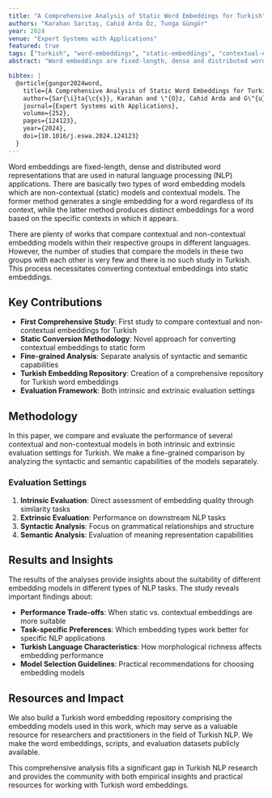 ```yaml
---
title: "A Comprehensive Analysis of Static Word Embeddings for Turkish"
authors: "Karahan Sarıtaş, Cahid Arda Öz, Tunga Güngör"
year: 2024
venue: "Expert Systems with Applications"
featured: true
tags: ["turkish", "word-embeddings", "static-embeddings", "contextual-embeddings", "nlp-evaluation"]
abstract: "Word embeddings are fixed-length, dense and distributed word representations that are used in natural language processing (NLP) applications. There are basically two types of word embedding models which are non-contextual (static) models and contextual models."

bibtex: |
  @article{gungor2024word,
    title={A Comprehensive Analysis of Static Word Embeddings for Turkish},
    author={Sar{\i}ta{\c{s}}, Karahan and \"{O}z, Cahid Arda and G\"{u}ng\"{o}r, Tunga},
    journal={Expert Systems with Applications},
    volume={252},
    pages={124123},
    year={2024},
    doi={10.1016/j.eswa.2024.124123}
  }
---
```


Word embeddings are fixed-length, dense and distributed word representations that are used in natural language processing (NLP) applications. There are basically two types of word embedding models which are non-contextual (static) models and contextual models. The former method generates a single embedding for a word regardless of its context, while the latter method produces distinct embeddings for a word based on the specific contexts in which it appears.

There are plenty of works that compare contextual and non-contextual embedding models within their respective groups in different languages. However, the number of studies that compare the models in these two groups with each other is very few and there is no such study in Turkish. This process necessitates converting contextual embeddings into static embeddings.

## Key Contributions

- **First Comprehensive Study**: First study to compare contextual and non-contextual embeddings for Turkish
- **Static Conversion Methodology**: Novel approach for converting contextual embeddings to static form
- **Fine-grained Analysis**: Separate analysis of syntactic and semantic capabilities
- **Turkish Embedding Repository**: Creation of a comprehensive repository for Turkish word embeddings
- **Evaluation Framework**: Both intrinsic and extrinsic evaluation settings

## Methodology

In this paper, we compare and evaluate the performance of several contextual and non-contextual models in both intrinsic and extrinsic evaluation settings for Turkish. We make a fine-grained comparison by analyzing the syntactic and semantic capabilities of the models separately.

### Evaluation Settings

1. **Intrinsic Evaluation**: Direct assessment of embedding quality through similarity tasks
2. **Extrinsic Evaluation**: Performance on downstream NLP tasks
3. **Syntactic Analysis**: Focus on grammatical relationships and structure
4. **Semantic Analysis**: Evaluation of meaning representation capabilities

## Results and Insights

The results of the analyses provide insights about the suitability of different embedding models in different types of NLP tasks. The study reveals important findings about:

- **Performance Trade-offs**: When static vs. contextual embeddings are more suitable
- **Task-specific Preferences**: Which embedding types work better for specific NLP applications
- **Turkish Language Characteristics**: How morphological richness affects embedding performance
- **Model Selection Guidelines**: Practical recommendations for choosing embedding models

## Resources and Impact

We also build a Turkish word embedding repository comprising the embedding models used in this work, which may serve as a valuable resource for researchers and practitioners in the field of Turkish NLP. We make the word embeddings, scripts, and evaluation datasets publicly available.

This comprehensive analysis fills a significant gap in Turkish NLP research and provides the community with both empirical insights and practical resources for working with Turkish word embeddings. 